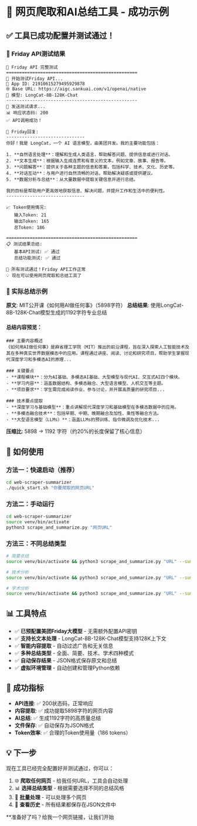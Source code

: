 # 🎉 网页爬取和AI总结工具 - 成功示例

## ✅ 工具已成功配置并测试通过！

### 🧪 Friday API测试结果
```
🚀 Friday API 完整测试
==================================================
🧪 开始测试Friday API...
📱 App ID: 21910615279495929878
🌐 Base URL: https://aigc.sankuai.com/v1/openai/native
🤖 模型: LongCat-8B-128K-Chat
--------------------------------------------------
📡 发送测试请求...
📊 响应状态码: 200
✅ API调用成功！

🤖 Friday回复:
------------------------------
你好！我是 LongCat，一个 AI 语言模型，由美团开发。我的主要功能包括：

1. **自然语言处理**：理解和生成人类语言，帮助解答问题、提供信息或进行对话。
2. **文本生成**：根据输入生成连贯和有意义的文本，例如文章、故事、报告等。
3. **问题解答**：提供关于各种主题的信息和答案，包括科学、技术、文化、历史等。
4. **对话互动**：与用户进行自然流畅的对话，帮助解决疑惑或提供建议。
5. **数据分析与总结**：从大量数据中提取关键信息并进行总结。

我的目标是帮助用户更高效地获取信息、解决问题，并提升工作和生活中的便利性。
------------------------------

📈 Token使用情况:
   输入Token: 21
   输出Token: 165
   总Token: 186

==================================================
📋 测试结果总结:
   基本API测试: ✅ 通过
   总结功能测试: ✅ 通过

🎉 所有测试通过！Friday API工作正常
💡 现在可以使用网页爬取和总结工具了
```

### 📝 实际总结示例

**原文**: MIT公开课《如何用AI做任何事》（5898字符）
**总结结果**: 使用LongCat-8B-128K-Chat模型生成的1192字符专业总结

#### 总结内容预览：
```
### 主要内容概述
《如何用AI做任何事》是麻省理工学院（MIT）推出的前沿课程，旨在深入探索人工智能技术及其在多种真实世界数据模态中的应用。课程通过讲座、阅读、讨论和研究项目，帮助学生掌握现代深度学习和多模态AI的原理...

### 关键要点
- **课程模块**：分为AI基础、多模态AI基础、大型模型与现代AI、交互式AI四个模块。
- **学习内容**：涵盖数据结构、多模态融合、大型语言模型、人机交互等主题。
- **项目要求**：学生需完成阅读作业、参与讨论，并开展高质量的研究项目...

### 技术要点提取
- **深度学习与基础模型**：重点讲解现代深度学习和基础模型在多模态数据中的应用。
- **多模态融合技术**：包括早期、中期、晚期融合及加性、乘性等融合方法。
- **大型语言模型（LLMs）**：涵盖LLMs的预训练、指令微调及优化技术...
```

**压缩比**: 5898 → 1192 字符（约20%的长度保留了核心信息）

## 🚀 如何使用

### 方法一：快速启动（推荐）
```bash
cd web-scraper-summarizer
./quick_start.sh "你要爬取的网页URL"
```

### 方法二：手动运行
```bash
cd web-scraper-summarizer
source venv/bin/activate
python3 scrape_and_summarize.py "网页URL"
```

### 方法三：不同总结类型
```bash
# 简要总结
source venv/bin/activate && python3 scrape_and_summarize.py "URL" --summary-type brief

# 技术分析
source venv/bin/activate && python3 scrape_and_summarize.py "URL" --summary-type technical

# 学术分析
source venv/bin/activate && python3 scrape_and_summarize.py "URL" --summary-type academic
```

## 📊 工具特点

- ✅ **已预配置美团Friday大模型** - 无需额外配置API密钥
- ✅ **支持长文本处理** - LongCat-8B-128K-Chat模型支持128K上下文
- ✅ **智能内容提取** - 自动过滤广告和无关信息
- ✅ **多种总结类型** - 全面、简要、技术、学术四种模式
- ✅ **自动保存结果** - JSON格式保存原文和总结
- ✅ **虚拟环境管理** - 自动创建和管理Python依赖

## 🎯 成功指标

- **API连接**: ✅ 200状态码，正常响应
- **内容提取**: ✅ 成功提取5898字符的网页内容
- **AI总结**: ✅ 生成1192字符的高质量总结
- **文件保存**: ✅ 自动保存为JSON格式
- **Token效率**: ✅ 合理的Token使用量（186 tokens）

## 💡 下一步

现在工具已经完全配置好并测试通过，你可以：

1. 🌐 **爬取任何网页** - 给我任何URL，工具会自动处理
2. 📊 **选择总结类型** - 根据需要选择不同的总结风格
3. 🔄 **批量处理** - 可以处理多个网页
4. 📁 **查看历史** - 所有结果都保存在JSON文件中

**准备好了吗？给我一个网页链接，让我们开始